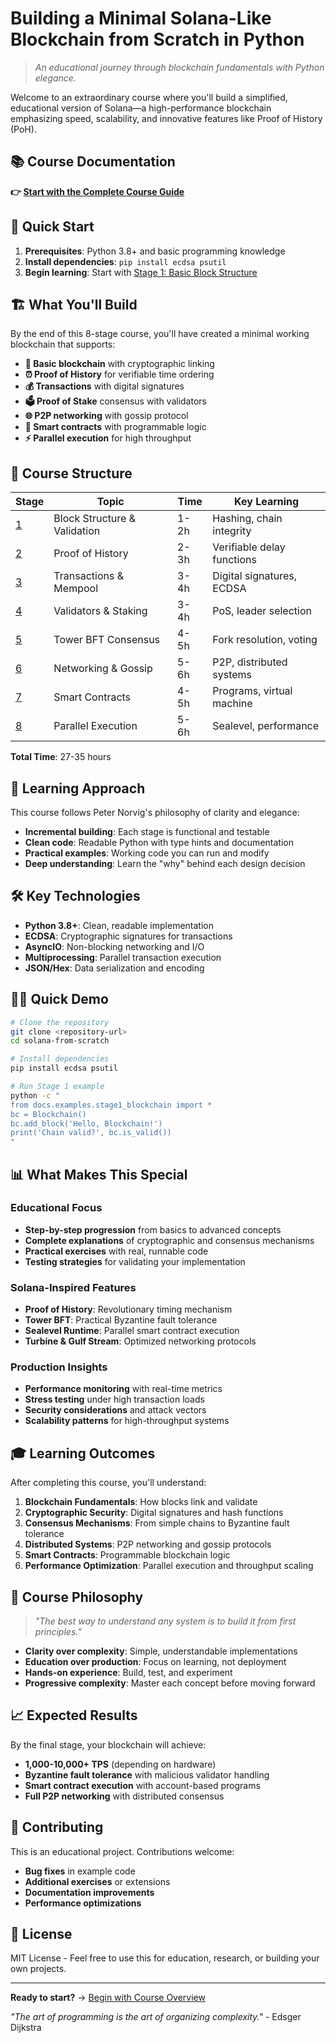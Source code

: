 # Building a Minimal Solana-Like Blockchain from Scratch in Python

> *An educational journey through blockchain fundamentals with Python elegance.*

Welcome to an extraordinary course where you'll build a simplified, educational version of Solana—a high-performance blockchain emphasizing speed, scalability, and innovative features like Proof of History (PoH).

## 📚 Course Documentation

**👉 [Start with the Complete Course Guide](docs/README.md)**

## 🚀 Quick Start

1. **Prerequisites**: Python 3.8+ and basic programming knowledge
2. **Install dependencies**: `pip install ecdsa psutil`
3. **Begin learning**: Start with [Stage 1: Basic Block Structure](docs/stage-01.md)

## 🏗️ What You'll Build

By the end of this 8-stage course, you'll have created a minimal working blockchain that supports:

- **🔗 Basic blockchain** with cryptographic linking
- **⏰ Proof of History** for verifiable time ordering  
- **💰 Transactions** with digital signatures
- **🗳️ Proof of Stake** consensus with validators
- **🌐 P2P networking** with gossip protocol
- **🤖 Smart contracts** with programmable logic
- **⚡ Parallel execution** for high throughput

## 📖 Course Structure

| Stage | Topic | Time | Key Learning |
|-------|-------|------|--------------|
| [1](docs/stage-01.md) | Block Structure & Validation | 1-2h | Hashing, chain integrity |
| [2](docs/stage-02.md) | Proof of History | 2-3h | Verifiable delay functions |
| [3](docs/stage-03.md) | Transactions & Mempool | 3-4h | Digital signatures, ECDSA |
| [4](docs/stage-04.md) | Validators & Staking | 3-4h | PoS, leader selection |
| [5](docs/stage-05.md) | Tower BFT Consensus | 4-5h | Fork resolution, voting |
| [6](docs/stage-06.md) | Networking & Gossip | 5-6h | P2P, distributed systems |
| [7](docs/stage-07.md) | Smart Contracts | 4-5h | Programs, virtual machine |
| [8](docs/stage-08.md) | Parallel Execution | 5-6h | Sealevel, performance |

**Total Time**: 27-35 hours

## 🎯 Learning Approach

This course follows Peter Norvig's philosophy of clarity and elegance:

- **Incremental building**: Each stage is functional and testable
- **Clean code**: Readable Python with type hints and documentation  
- **Practical examples**: Working code you can run and modify
- **Deep understanding**: Learn the "why" behind each design decision

## 🛠️ Key Technologies

- **Python 3.8+**: Clean, readable implementation
- **ECDSA**: Cryptographic signatures for transactions
- **AsyncIO**: Non-blocking networking and I/O
- **Multiprocessing**: Parallel transaction execution
- **JSON/Hex**: Data serialization and encoding

## 🏃‍♂️ Quick Demo

```bash
# Clone the repository
git clone <repository-url>
cd solana-from-scratch

# Install dependencies
pip install ecdsa psutil

# Run Stage 1 example
python -c "
from docs.examples.stage1_blockchain import *
bc = Blockchain()
bc.add_block('Hello, Blockchain!')
print('Chain valid?', bc.is_valid())
"
```

## 📊 What Makes This Special

### Educational Focus
- **Step-by-step progression** from basics to advanced concepts
- **Complete explanations** of cryptographic and consensus mechanisms
- **Practical exercises** with real, runnable code
- **Testing strategies** for validating your implementation

### Solana-Inspired Features
- **Proof of History**: Revolutionary timing mechanism
- **Tower BFT**: Practical Byzantine fault tolerance
- **Sealevel Runtime**: Parallel smart contract execution
- **Turbine & Gulf Stream**: Optimized networking protocols

### Production Insights
- **Performance monitoring** with real-time metrics
- **Stress testing** under high transaction loads
- **Security considerations** and attack vectors
- **Scalability patterns** for high-throughput systems

## 🎓 Learning Outcomes

After completing this course, you'll understand:

1. **Blockchain Fundamentals**: How blocks link and validate
2. **Cryptographic Security**: Digital signatures and hash functions
3. **Consensus Mechanisms**: From simple chains to Byzantine fault tolerance
4. **Distributed Systems**: P2P networking and gossip protocols
5. **Smart Contracts**: Programmable blockchain logic
6. **Performance Optimization**: Parallel execution and throughput scaling

## 🚧 Course Philosophy

> *"The best way to understand any system is to build it from first principles."*

- **Clarity over complexity**: Simple, understandable implementations
- **Education over production**: Focus on learning, not deployment
- **Hands-on experience**: Build, test, and experiment
- **Progressive complexity**: Master each concept before moving forward

## 📈 Expected Results

By the final stage, your blockchain will achieve:
- **1,000-10,000+ TPS** (depending on hardware)
- **Byzantine fault tolerance** with malicious validator handling
- **Smart contract execution** with account-based programs
- **Full P2P networking** with distributed consensus

## 🤝 Contributing

This is an educational project. Contributions welcome:
- **Bug fixes** in example code
- **Additional exercises** or extensions
- **Documentation improvements**
- **Performance optimizations**

## 📄 License

MIT License - Feel free to use this for education, research, or building your own projects.

---

**Ready to start?** → [Begin with Course Overview](docs/README.md)

*"The art of programming is the art of organizing complexity."* - Edsger Dijkstra
